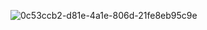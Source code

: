  ![0c53ccb2-d81e-4a1e-806d-21fe8eb95c9e](https://github.com/user-attachments/assets/249fc41a-7f56-4e7d-b1ef-f4fee383e581)

<p align='center"=>
   
   𝚆𝚑𝚊𝚝 𝚒𝚏 𝚢𝚘𝚞 𝚝𝚛𝚢, 𝚋𝚞𝚝 𝚢𝚘𝚞 𝚌𝚊𝚗'𝚝? 

<p/>  
<p align='center"=>
 <a href="https://github.com/J1GU">𝚃𝚒𝚕𝚕</a>
 <a href="https://github.com/GUlTARIST">𝙼𝚒𝚣𝚒</a>
 <a href="𝚑𝚝𝚝𝚙𝚜://𝚐𝚒𝚝𝚑𝚞𝚋.𝚌𝚘𝚖/𝚠𝚊𝚏𝚏𝚕𝚎𝚝𝚊𝚛𝚝𝚎">𝚂𝚞𝚊</a>
 <a href="https://github.com/LovesickObsession">𝚃𝚒𝚕𝚕</a>
 
 
 
